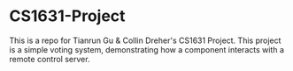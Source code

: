 # CS1631-Project
This is a repo for Tianrun Gu & Collin Dreher's CS1631 Project. This project is a simple voting system, demonstrating how a component interacts with a remote control server.
